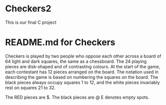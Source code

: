 # Checkers2
This is our final C project
# README.md for Checkers

Checkers is played by two people who oppose each other across a board of 64 light and dark squares, the same as a chessboard. The 24 playing pieces are disk-shaped and of contrasting colours. At the start of the game, each contestant has 12 pieces arranged on the board. The notation used in describing the game is based on numbering the squares on the board. The black pieces always occupy squares 1 to 12, and the white pieces invariably rest on squares 21 to 32.

The RED pieces are $. The black pieces are @
E denotes empty spots.
